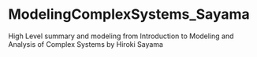 # ModelingComplexSystems_Sayama
High Level summary and modeling from Introduction to Modeling and Analysis of Complex Systems by Hiroki Sayama

